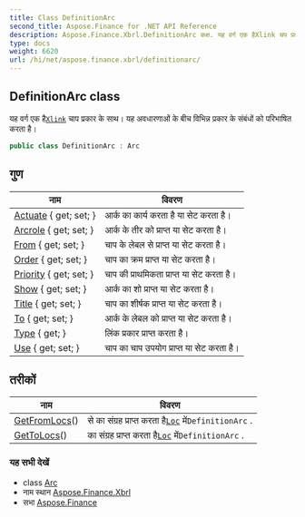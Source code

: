 ```yaml
---
title: Class DefinitionArc
second_title: Aspose.Finance for .NET API Reference
description: Aspose.Finance.Xbrl.DefinitionArc कक्ष. यह वर्ग एक हैXlink चप प्रकर के सथ यह अवधरणओं के बच वभन्न प्रकर के संबंधं क परभषत करत है
type: docs
weight: 6620
url: /hi/net/aspose.finance.xbrl/definitionarc/
---
```

## DefinitionArc class

यह वर्ग एक है[`Xlink`](../xlink/) चाप प्रकार के साथ। यह अवधारणाओं के बीच विभिन्न प्रकार के संबंधों को परिभाषित करता है।

```csharp
public class DefinitionArc : Arc
```

## गुण

| नाम | विवरण |
| --- | --- |
| [Actuate](../../aspose.finance.xbrl/arc/actuate/) { get; set; } | आर्क का कार्य करता है या सेट करता है। |
| [Arcrole](../../aspose.finance.xbrl/arc/arcrole/) { get; set; } | आर्क के तीर को प्राप्त या सेट करता है। |
| [From](../../aspose.finance.xbrl/arc/from/) { get; set; } | चाप के लेबल से प्राप्त या सेट करता है। |
| [Order](../../aspose.finance.xbrl/arc/order/) { get; set; } | चाप का क्रम प्राप्त या सेट करता है। |
| [Priority](../../aspose.finance.xbrl/arc/priority/) { get; set; } | चाप की प्राथमिकता प्राप्त या सेट करता है। |
| [Show](../../aspose.finance.xbrl/arc/show/) { get; set; } | आर्क का शो प्राप्त या सेट करता है। |
| [Title](../../aspose.finance.xbrl/arc/title/) { get; set; } | चाप का शीर्षक प्राप्त या सेट करता है। |
| [To](../../aspose.finance.xbrl/arc/to/) { get; set; } | आर्क के लेबल को प्राप्त या सेट करता है। |
| [Type](../../aspose.finance.xbrl/xlink/type/) { get; } | लिंक प्रकार प्राप्त करता है। |
| [Use](../../aspose.finance.xbrl/arc/use/) { get; set; } | चाप का चाप उपयोग प्राप्त या सेट करता है। |

## तरीकों

| नाम | विवरण |
| --- | --- |
| [GetFromLocs](../../aspose.finance.xbrl/definitionarc/getfromlocs/)() | से का संग्रह प्राप्त करता है[`Loc`](../loc/) में`DefinitionArc` . |
| [GetToLocs](../../aspose.finance.xbrl/definitionarc/gettolocs/)() | का संग्रह प्राप्त करता है[`Loc`](../loc/) में`DefinitionArc` . |

### यह सभी देखें

* class [Arc](../arc/)
* नाम स्थान [Aspose.Finance.Xbrl](../../aspose.finance.xbrl/)
* सभा [Aspose.Finance](../../)


